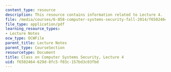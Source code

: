 ```yaml
---
content_type: resource
description: This resource contains information related to Lecture 4.
file: /media/courses/6-858-computer-systems-security-fall-2014/f6502464629d8fc5f03c157bd3c03fbd_MIT6_858F14_lec4.pdf
file_type: application/pdf
learning_resource_types:
- Lecture Notes
ocw_type: OCWFile
parent_title: Lecture Notes
parent_type: CourseSection
resourcetype: Document
title: Class on Computer Systems Security, Lecture 4
uid: f6502464-629d-8fc5-f03c-157bd3c03fbd
---
```

